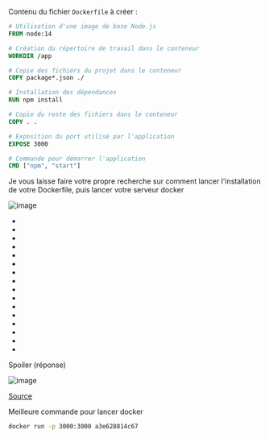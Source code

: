 Contenu du fichier `Dockerfile` à créer :

```Dockerfile
# Utilisation d'une image de base Node.js
FROM node:14

# Création du répertoire de travail dans le conteneur
WORKDIR /app

# Copie des fichiers du projet dans le conteneur
COPY package*.json ./

# Installation des dépendances
RUN npm install

# Copie du reste des fichiers dans le conteneur
COPY . .

# Exposition du port utilisé par l'application
EXPOSE 3000

# Commande pour démarrer l'application
CMD ["npm", "start"]
```

Je vous laisse faire votre propre recherche sur comment lancer l'installation de votre Dockerfile, puis lancer votre serveur docker

![image](https://github.com/user-attachments/assets/ff37942c-a79b-46a5-b1d8-a772ff8c8df2)

- 
- 

- 
- 

- 
- 

- 
- 

- 
- 

- 
- 

- 
- 

- 
- 



Spoiler (réponse)

![image](https://github.com/user-attachments/assets/e809afc1-5070-4c89-a544-18b0711cf657)

[Source](https://stackoverflow.com/questions/36075525/how-do-i-run-a-docker-instance-from-a-dockerfile)

Meilleure commande pour lancer docker
```sh
docker run -p 3000:3000 a3e628814c67
```
